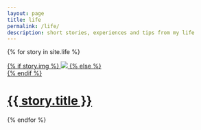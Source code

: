 ```yaml
---
layout: page
title: life
permalink: /life/
description: short stories, experiences and tips from my life
---
```


{% for story in site.life %}

<div class="story ">
<div class="thumbnail">
    <a href="{{ site.baseurl }}{{ story.url }}">
    {% if story.img %}
        <img class="thumbnail" src="{{ story.img }}"/>
    {% else %}
        <div class="thumbnail blankbox"></div>
    {% endif %}    
    <span>
        <h1>{{ story.title }}</h1>
    </span>
    </a>
</div>
</div>

{% endfor %}
